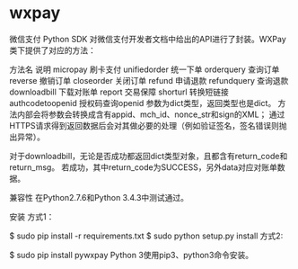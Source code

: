 # wxpay
微信支付 Python SDK
对微信支付开发者文档中给出的API进行了封装。WXPay类下提供了对应的方法：

方法名	说明
micropay	刷卡支付
unifiedorder	统一下单
orderquery	查询订单
reverse	撤销订单
closeorder	关闭订单
refund	申请退款
refundquery	查询退款
downloadbill	下载对账单
report	交易保障
shorturl	转换短链接
authcodetoopenid	授权码查询openid
参数为dict类型，返回类型也是dict。 方法内部会将参数会转换成含有appid、mch_id、nonce_str和sign的XML； 通过HTTPS请求得到返回数据后会对其做必要的处理（例如验证签名，签名错误则抛出异常）。

对于downloadbill，无论是否成功都返回dict类型对象，且都含有return_code和return_msg。 若成功，其中return_code为SUCCESS，另外data对应对账单数据。

兼容性
在Python2.7.6和Python 3.4.3中测试通过。

安装
方式1：

$ sudo pip install -r requirements.txt
$ sudo python setup.py install
方式2:

$ sudo pip install pywxpay
Python 3使用pip3、python3命令安装。
